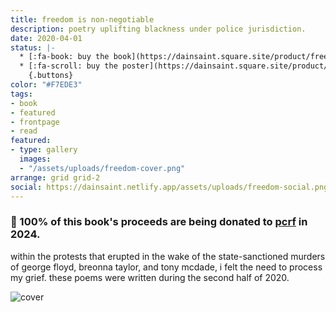 ```yaml
---
title: freedom is non-negotiable
description: poetry uplifting blackness under police jurisdiction.
date: 2020-04-01
status: |-
  * [:fa-book: buy the book](https://dainsaint.square.site/product/freedom-is-non-negotiable/1?cs=true&cst=custom)
  * [:fa-scroll: buy the poster](https://dainsaint.square.site/product/freedom-poster/4?cs=true&cst=custom)
    {.buttons}
color: "#F7EDE3"
tags:
- book
- featured
- frontpage
- read
featured:
- type: gallery
  images:
  - "/assets/uploads/freedom-cover.png"
arrange: grid grid-2
social: https://dainsaint.netlify.app/assets/uploads/freedom-social.png
---
```


### 🍉 100% of this book's proceeds are being donated to [pcrf](https://pcrf.net) in 2024.

within the protests that erupted in the wake of the state-sanctioned murders of george floyd, breonna taylor, and tony mcdade, i felt the need to process my grief. these poems were written during the second half of 2020.

![cover](/assets/uploads/freedom-cover.jpg)